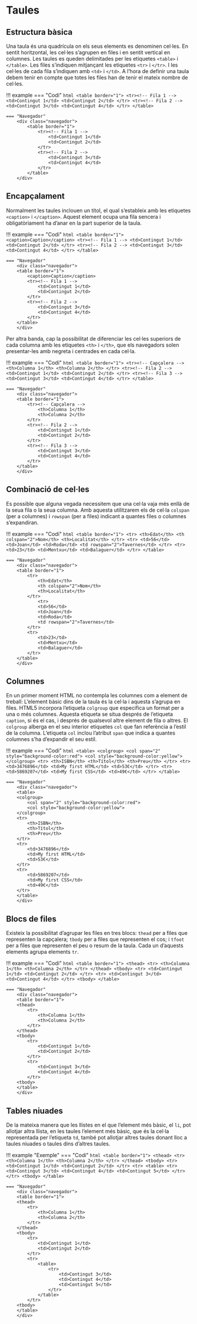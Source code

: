 # Taules

## Estructura bàsica

Una taula és una quadrícula on els seus elements es denominen cel·les. En sentit horitzontal, les cel·les s’agrupen en files i en sentit vertical en columnes. 
Les taules es queden delimitades per les etiquetes `<table>` i `</table>`. Les files s’indiquen mitjançant les etiquetes `<tr>` i `</tr>`. I les cel·les de cada fila s’indiquen amb `<td>` i `</td>`.
A l’hora de definir una taula debem tenir en compte que totes les files han de tenir el mateix nombre de cel·les.

!!! example
    === "Codi"
        ``` html
        <table border="1">
            <tr><!-- Fila 1 -->
                <td>Contingut 1</td>
                <td>Contingut 2</td>
            </tr>
            <tr><!-- Fila 2 -->
                <td>Contingut 3</td>
                <td>Contingut 4</td>
            </tr>
        </table>
        ```

    === "Navegador"
        <div class="navegador">
            <table border="1">
                <tr><!-- Fila 1 -->
                    <td>Contingut 1</td>
                    <td>Contingut 2</td>
                </tr>
                <tr><!-- Fila 2 -->
                    <td>Contingut 3</td>
                    <td>Contingut 4</td>
                </tr>
            </table>
        </div>

## Encapçalament
Normalment les taules inclouen un títol, el qual s’estableix amb les etiquetes `<caption>` i `</caption>`. Aquest element ocupa una fila sencera i obligatòriament ha d’anar en la part superior de la taula. 

!!! example
    === "Codi"
        ``` html
        <table border="1">
            <caption>Caption</caption>
            <tr><!-- Fila 1 -->
                <td>Contingut 1</td>
                <td>Contingut 2</td>
            </tr>
            <tr><!-- Fila 2 -->
                <td>Contingut 3</td>
                <td>Contingut 4</td>
            </tr>
        </table>
        ```

    === "Navegador"
        <div class="navegador">
        <table border="1">
            <caption>Caption</caption>
            <tr><!-- Fila 1 -->
                <td>Contingut 1</td>
                <td>Contingut 2</td>
            </tr>
            <tr><!-- Fila 2 -->
                <td>Contingut 3</td>
                <td>Contingut 4</td>
            </tr>
        </table>
        </div>

Per altra banda, cap la possibilitat de diferenciar les cel·les superiors de cada columna amb les etiquetes `<th>` i `</th>`, que els navegadors solen presentar-les amb negreta i centrades en cada cel·la. 

!!! example
    === "Codi"
        ``` html
        <table border="1">
            <tr><!-- Capçalera -->
                <th>Columna 1</th>
                <th>Columna 2</th>
            </tr>
            <tr><!-- Fila 2 -->
                <td>Contingut 1</td>
                <td>Contingut 2</td>
            </tr>
            <tr><!-- Fila 3 -->
                <td>Contingut 3</td>
                <td>Contingut 4</td>
            </tr>
        </table>
        ```

    === "Navegador"
        <div class="navegador">
        <table border="1">
            <tr><!-- Capçalera -->
                <th>Columna 1</th>
                <th>Columna 2</th>
            </tr>
            <tr><!-- Fila 2 -->
                <td>Contingut 1</td>
                <td>Contingut 2</td>
            </tr>
            <tr><!-- Fila 3 -->
                <td>Contingut 3</td>
                <td>Contingut 4</td>
            </tr>
        </table>
        </div>


## Combinació de cel·les

Es possible que alguna vegada necessitem que una cel·la vaja més enllà de la seua fila o la seua columna. Amb aquesta utilitzarem els de cel·la `colspan` (per a columnes) i `rowspan` (per a files) indicant a quantes files o columnes s’expandiran. 

!!! example
    === "Codi"
        ``` html
        <table border="1">
            <tr>
                <th>Edat</th>
                <th colspan="2">Nom</th>
                <th>Localitat</th>
            </tr>
                <tr>
                <td>56</td>
                <td>Joan</td>
                <td>Roda</td>
                <td rowspan="2">Tavernes</td>
            </tr>
            <tr>
                <td>23</td>
                <td>Mentxu</td>
                <td>Balaguer</td>
            </tr>
        </table>
        ```

    === "Navegador"
        <div class="navegador">
        <table border="1">
            <tr>
                <th>Edat</th>
                <th colspan="2">Nom</th>
                <th>Localitat</th>
            </tr>
                <tr>
                <td>56</td>
                <td>Joan</td>
                <td>Roda</td>
                <td rowspan="2">Tavernes</td>
            </tr>
            <tr>
                <td>23</td>
                <td>Mentxu</td>
                <td>Balaguer</td>
            </tr>
        </table>
        </div>

## Columnes
En un primer moment HTML no contempla les columnes com a element de treball: L’element bàsic dins de la taula és la cel·la i aquesta s’agrupa en files. HTML5 incorpora l’etiqueta `colgroup` que especifica un format per a una o més columnes. Aquesta etiqueta se situa després de l’etiqueta `caption`, si és el cas, i després de qualsevol altre element de fila o altres. El `colgroup` alberga en el seu interior etiquetes `col` que fan referència a l’estil de la columna. L’etiqueta `col` inclou l’atribut `span` que indica a quantes columnes s’ha d’expandir el seu estil. 

!!! example
    === "Codi"
        ``` html
        <table>
        <colgroup>
            <col span="2" style="background-color:red">
            <col style="background-color:yellow">
        </colgroup>
        <tr>
            <th>ISBN</th>
            <th>Títol</th>
            <th>Preu</th>
        </tr>
        <tr>
            <td>3476896</td>
            <td>My first HTML</td>
            <td>53€</td>
        </tr>
        <tr>
            <td>5869207</td>
            <td>My first CSS</td>
            <td>49€</td>
        </tr>
        </table>
        ```

    === "Navegador"
        <div class="navegador">
        <table>
        <colgroup>
            <col span="2" style="background-color:red">
            <col style="background-color:yellow">
        </colgroup>
        <tr>
            <th>ISBN</th>
            <th>Títol</th>
            <th>Preu</th>
        </tr>
        <tr>
            <td>3476896</td>
            <td>My first HTML</td>
            <td>53€</td>
        </tr>
        <tr>
            <td>5869207</td>
            <td>My first CSS</td>
            <td>49€</td>
        </tr>
        </table>
        </div>

## Blocs de files

Existeix la possibilitat d’agrupar les files en tres blocs: `thead` per a files que representen la capçalera; `tbody` per a files que representen el cos; i `tfoot` per a files que representen el peu o resum de la taula. Cada un d’aquests elements agrupa elements `tr`.

!!! example
    === "Codi"
        ``` html
        <table border="1">
        <thead>
            <tr>
                <th>Columna 1</th>
                <th>Columna 2</th>
            </tr>
        </thead>
        <tbody>
            <tr>
                <td>Contingut 1</td>
                <td>Contingut 2</td>
            </tr>
            <tr>
                <td>Contingut 3</td>
                <td>Contingut 4</td>
            </tr>
        <tbody>
        </table>
        ```

    === "Navegador"
        <div class="navegador">
        <table border="1">
        <thead>
            <tr>
                <th>Columna 1</th>
                <th>Columna 2</th>
            </tr>
        </thead>
        <tbody>
            <tr>
                <td>Contingut 1</td>
                <td>Contingut 2</td>
            </tr>
            <tr>
                <td>Contingut 3</td>
                <td>Contingut 4</td>
            </tr>
        <tbody>
        </table>
        </div>

## Tables niuades

De la mateixa manera que les llistes en el que l’element més bàsic, el `li`, pot allotjar altra llista, en les taules l’element més bàsic, que és la cel·la representada per l’etiqueta `td`, també pot allotjar altres taules donant lloc a taules niuades o taules dins d’altres taules. 

!!! example "Exemple"
    === "Codi"
        ``` html
        <table border="1">
        <thead>
            <tr>
                <th>Columna 1</th>
                <th>Columna 2</th>
            </tr>
        </thead>
        <tbody>
            <tr>
                <td>Contingut 1</td>
                <td>Contingut 2</td>
            </tr>
            <tr>
                <table>
                <tr>
                    <td>Contingut 3</td>
                    <td>Contingut 4</td>
                    <td>Contingut 5</td>
                </tr>
            </tr>
        <tbody>
        </table>
        ```

    === "Navegador"
        <div class="navegador">
        <table border="1">
        <thead>
            <tr>
                <th>Columna 1</th>
                <th>Columna 2</th>
            </tr>
        </thead>
        <tbody>
            <tr>
                <td>Contingut 1</td>
                <td>Contingut 2</td>
            </tr>
            <tr>
                <table>
                    <tr>
                        <td>Contingut 3</td>
                        <td>Contingut 4</td>
                        <td>Contingut 5</td>
                    </tr>
                </table>
            </tr>
        <tbody>
        </table>
        </div>